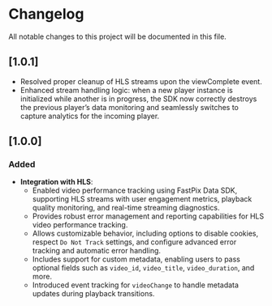 # Changelog

All notable changes to this project will be documented in this file.

## [1.0.1]
- Resolved proper cleanup of HLS streams upon the viewComplete event.
- Enhanced stream handling logic: when a new player instance is initialized while another is in progress, the SDK now correctly destroys the previous player’s data monitoring and seamlessly switches to capture analytics for the incoming player.

## [1.0.0]

### Added
- **Integration with HLS**:
  - Enabled video performance tracking using FastPix Data SDK, supporting HLS streams with user engagement metrics, playback quality monitoring, and real-time streaming diagnostics.
  - Provides robust error management and reporting capabilities for HLS video performance tracking.
  - Allows customizable behavior, including options to disable cookies, respect `Do Not Track` settings, and configure advanced error tracking and automatic error handling.
  - Includes support for custom metadata, enabling users to pass optional fields such as `video_id`, `video_title`, `video_duration`, and more.
  - Introduced event tracking for `videoChange` to handle metadata updates during playback transitions.
